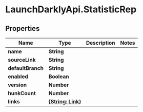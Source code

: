 # LaunchDarklyApi.StatisticRep

## Properties

Name | Type | Description | Notes
------------ | ------------- | ------------- | -------------
**name** | **String** |  | 
**sourceLink** | **String** |  | 
**defaultBranch** | **String** |  | 
**enabled** | **Boolean** |  | 
**version** | **Number** |  | 
**hunkCount** | **Number** |  | 
**links** | [**{String: Link}**](Link.md) |  | 


